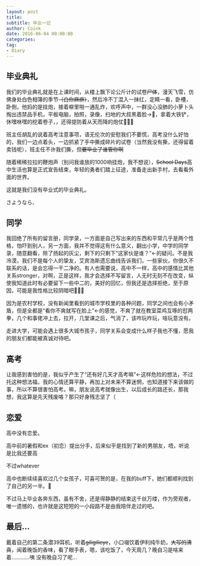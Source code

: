 ```yaml
---
layout: post
title: 
subtitle: 毕业一记
author: Coink 
date: 2016-06-04 00:00:00 
categories: 
tag: 
- Diary
---
```



毕业典礼
--



我们的毕业典礼就是在上课时间，从楼上飘下论公斤计的试卷~~尸体~~，漫天飞雪，仿佛身处白色相簿的季节~~（白你麻痹）~~，然后冷不丁混入一抹红，定睛一看，卧槽，卧倒，他妈的是挂炮，接着噼里啪一通乱炸，欢呼声中，一群没心没肺的小萝卜头掏出违禁品手机，平板电脑，拍照，录像，扫地的大叔黑着脸→🌚，拿着大铁铲，休嘿咻嘿的挖着卷子，，还得提防着从天而降的炮仗🌚🌚🌚

班主任胡乱的说着高考注意事项，语无伦次的安慰我们不要慌，高考没什么好怕的，我们一边点着头，一边抓紧了手中撕成碎片的试卷（当然我没有撕，还得留着卖钱呢），班主任不许我们撕，但~~要毕业了谁管你啊~~

随着稀稀拉拉的鞭炮声（别问我谁放的1000响挂炮，我不想说），~~School Days~~高中生活也算是正式宣告结束，年轻的勇者们踏上征途，准备走出新手村，去看看外面的世界。

这就是我们没有卒业式的毕业典礼。

さようなら、


同学
--


我回绝了所有的留言册，同学录，一方面是自己写出来的东西和平常几乎是两个性格，怕吓到别人，另一方面，我并不觉得这有什么意义，翻出小学，中学的同学录，随意翻看，除了扬起的灰尘，剩下的只剩下“这家伙是谁？”←的疑问。不是我冷漠，我们不是每个人的挚友，艾宾浩斯遗忘曲线告诉我们，一些家伙，你很久不联系的话，是会忘得一干二净的。有人也需要说，高中不一样，高中的感情比其他关系stronger，对啊，正是这样，我才会选择不写留言，人无时无刻不在改变，纵使我知道此时有必要留下一些中二的，美好的回忆，但我还是选择拒绝，至于原因，可能是我性格比较阴暗吧🌚🌚🌚


因为是农村学校，没有新闻里看到的城市学校里的各种问题，同学之间也会有小矛盾，但是全都是“看你不爽就写在脸上”←的感觉，不爽了就在教室菜鸡互啄的怼两拳，几个和事佬冲上去，拉开，几堂课之后，气消了，该咋玩咋玩，啥玩意没有。

走进大学，可能会遇上很多大城市孩子，同学关系会变成什么样子我也不懂，愿我的朋友们都能被真诚对待吧。





高考
--


让我感到害怕的是，我似乎产生了“还有好几天才高考嘛”←这样危险的想法，不过托这种想法福，我的心情还算平静，再加上对未来不算迷惘，也知道接下来该做的事，所以不算很害怕高考。嘛，朋友说高考就像出生，以后成长的路还长，那我想，我这算是先天残废咯？那只好身残志坚了（



恋爱
--
高中没有恋爱。

高中前的暑假和ex（初恋）提出分手，后来似乎是找到了新的男朋友，唔，听说是比我还要高

不过whatever

高中也断续续喜欢过几个女孩子，可喜可贺的是，在我的buff下，她们都顺利找到了自己的另一半。🌚

不过马上毕业各奔东西，虽有不舍，还是得静静的结束这千丝万缕，作为旁观者，唯一遗憾的，也许就是这短短的一小段路不是由我陪伴走过的吧。



最后...
--


戴着自己的第二条潜39耳机，听着~~giligilieye~~，小口啜饮着伊利纯牛奶，~~大写的清真~~，闻着晚饭的香味，看了眼手表，嗯，该吃饭了，今天周几？晚自习是啥来着............咦
没有晚自习了呢...